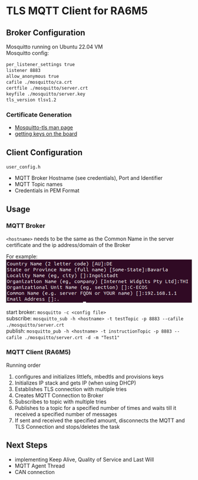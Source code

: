 # TLS MQTT Client for RA6M5

## Broker Configuration

Mosquitto running on Ubuntu 22.04 VM
<br>
Mosquitto config:
```
per_listener_settings true
listener 8883
allow_anonymous true
cafile ./mosquitto/ca.crt
certfile ./mosquitto/server.crt
keyfile ./mosquitto/server.key
tls_version tlsv1.2
```

### Certificate Generation

- [Mosquitto-tls man page](https://mosquitto.org/man/mosquitto-tls-7.html)
- [getting keys on the board](example_code/aws_https_demo_renesas/aws_https_client_notes.md)

## Client Configuration

`user_config.h`
- MQTT Broker Hostname (see credentials), Port and Identifier
- MQTT Topic names
- Credentials in PEM Format

## Usage

### MQTT Broker

`<hostname>` needs to be the same as the Common Name in the server certificate and the ip address/domain of the Broker

For example:<br>
![](useful_docs/certificate_configuration.png)

start broker: `mosquitto -c <config file>`<br>
subscribe: `mosquitto_sub -h <hostname> -t testTopic -p 8883 --cafile ./mosquitto/server.crt`<br>
publish: `mosquitto_pub -h <hostname> -t instructionTopic -p 8883 --cafile ./mosquitto/server.crt -d -m "Test1"`<br>

### MQTT Client (RA6M5)

Running order
1. configures and initializes littlefs, mbedtls and provisions keys
2. Initializes IP stack and gets IP (when using DHCP)
3. Establishes TLS connection with multiple tries
4. Creates MQTT Connection to Broker
5. Subscribes to topic with multiple tries
6. Publishes to a topic for a specified number of times and waits till it received a specified number of messages
7. If sent and received the specified amount, disconnects the MQTT and TLS Connection and stops/deletes the task

## Next Steps

- implementing Keep Alive, Quality of Service and Last Will
- MQTT Agent Thread
- CAN connection
